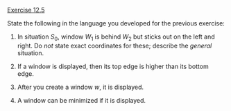[Exercise 12.5](12-5/)

State the following in the language you developed for the previous
exercise:

1.  In situation $S_0$, window $W_1$ is behind $W_2$ but sticks out on
    the left and right. Do *not* state exact coordinates
    for these; describe the *general* situation.

2.  If a window is displayed, then its top edge is higher than its
    bottom edge.

3.  After you create a window $w$, it is displayed.

4.  A window can be minimized if it is displayed.
